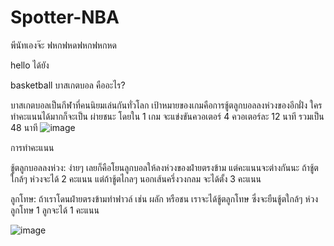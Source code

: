 # Spotter-NBA


พีนัทเองจ๊ะ
ฟหกฟหดฟหกฟหกหด

hello ได้ยัง


basketball
บาสเกตบอล คืออะไร?

บาสเกตบอลเป็นกีฬาที่คนนิยมเล่นกันทั่วโลก เป้าหมายของเกมคือการชู้ตลูกบอลลงห่วงของอีกฝั่ง ใครทำคะแนนได้มากก็จะเป็น ผ่ายชนะ โดยใน 1 เกม จะแข่งขันควอเตอร์ 4 ควอเตอร์ละ 12 นาที รวมเป็น 48 นาที 
![image](https://github.com/user-attachments/assets/c659c5a2-0157-4402-87ea-2a6e532121bf)

การทำคะแนน

ชู้ตลูกบอลลงห่วง: ง่ายๆ เลยก็คือโยนลูกบอลให้ลงห่วงของฝ่ายตรงข้าม แต่คะแนนจะต่างกันนะ ถ้าชู้ตใกล้ๆ ห่วงจะได้ 2 คะแนน แต่ถ้าชู้ตไกลๆ นอกเส้นครึ่งวงกลม จะได้ตั้ง 3 คะแนน

ลูกโทษ: ถ้าเราโดนฝ่ายตรงข้ามทำฟาวล์ เช่น ผลัก หรือชน เราจะได้ชู้ตลูกโทษ ซึ่งจะยืนชู้ตใกล้ๆ ห่วง ลูกโทษ 1 ลูกจะได้ 1 คะแนน






![image](https://github.com/user-attachments/assets/749be5b2-8b16-484b-a885-2a36cec9fce6)
















































